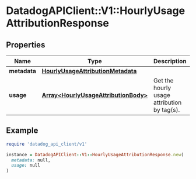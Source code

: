 # DatadogAPIClient::V1::HourlyUsageAttributionResponse

## Properties

| Name | Type | Description | Notes |
| ---- | ---- | ----------- | ----- |
| **metadata** | [**HourlyUsageAttributionMetadata**](HourlyUsageAttributionMetadata.md) |  | [optional] |
| **usage** | [**Array&lt;HourlyUsageAttributionBody&gt;**](HourlyUsageAttributionBody.md) | Get the hourly usage attribution by tag(s). | [optional] |

## Example

```ruby
require 'datadog_api_client/v1'

instance = DatadogAPIClient::V1::HourlyUsageAttributionResponse.new(
  metadata: null,
  usage: null
)
```

